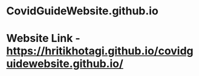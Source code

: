 # CovidGuideWebsite.github.io
# Website Link - https://hritikhotagi.github.io/covidguidewebsite.github.io/
